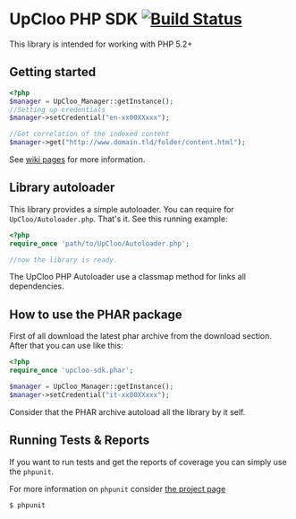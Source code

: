 # UpCloo PHP SDK [![Build Status](https://secure.travis-ci.org/wdalmut/upcloo-php-sdk.png)](http://travis-ci.org/wdalmut/upcloo-php-sdk?branch=master)

This library is intended for working with PHP 5.2+

## Getting started

```php
<?php
$manager = UpCloo_Manager::getInstance();
//Setting up credentials
$manager->setCredential("en-xx00XXxxx");

//Get correlation of the indexed content
$manager->get("http://www.domain.tld/folder/content.html");
```

See [wiki pages](upcloo-php-sdk/wiki) for more information.

## Library autoloader

This library provides a simple autoloader. You can
require for ```UpCloo/Autoloader.php```. That's it. See this
running example:

```php
<?php
require_once 'path/to/UpCloo/Autoloader.php';

//now the library is ready.
```

The UpCloo PHP Autoloader use a classmap method for links all
dependencies.

## How to use the PHAR package

First of all download the latest phar archive from the download section.
After that you can use like this:

```php
<?php
require_once 'upcloo-sdk.phar';

$manager = UpCloo_Manager::getInstance();
$manager->setCredential("it-xx00XXxxx");

```

Consider that the PHAR archive autoload all the library by it self.

## Running Tests & Reports

If you want to run tests and get the reports of coverage you can
simply use the ```phpunit```.

For more information on ```phpunit``` consider
[the project page](http://www.phpunit.de/manual/current/en/)

```
$ phpunit
```

